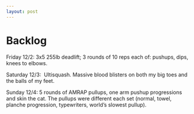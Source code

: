 ```yaml
---
layout: post
---
```


# Backlog

Friday 12/2: 3x5 255lb deadlift; 3 rounds of 10 reps each of: pushups, dips, knees to elbows.

Saturday 12/3: &nbsp;Ultisquash. Massive blood blisters on both my big toes and the balls of my feet.

Sunday 12/4: 5 rounds of AMRAP pullups, one arm pushup progressions and skin the cat. The pullups were different each set (normal, towel, planche progression, typewriters, world&rsquo;s slowest pullup).
